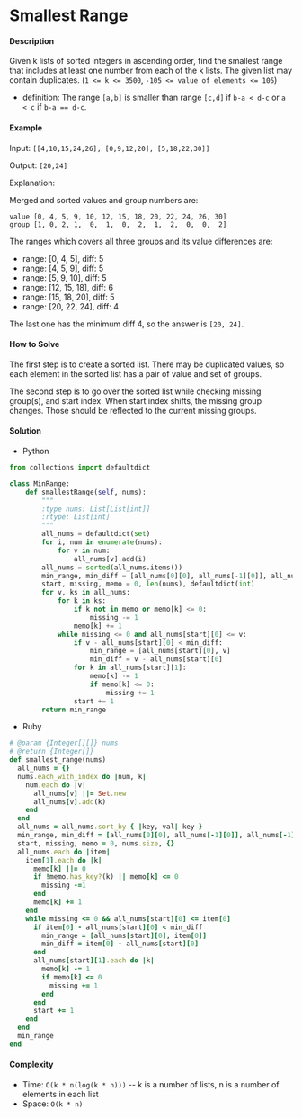 # Smallest Range

#### Description

Given k lists of sorted integers in ascending order, find the smallest range that includes at least one number from each of the k lists. The given list may contain duplicates. (`1 <= k <= 3500`, `-105 <= value of elements <= 105`)

- definition:
The range `[a,b]` is smaller than range `[c,d]` if `b-a < d-c` or `a < c` if `b-a == d-c`. 

#### Example
Input: `[[4,10,15,24,26], [0,9,12,20], [5,18,22,30]]`

Output: `[20,24]`

Explanation:

Merged and sorted values and group numbers are:

```
value [0, 4, 5, 9, 10, 12, 15, 18, 20, 22, 24, 26, 30]
group [1, 0, 2, 1,  0,  1,  0,  2,  1,  2,  0,  0,  2]
```

The ranges which covers all three groups and its value differences are:
- range: [0, 4, 5], diff: 5
- range: [4, 5, 9], diff: 5
- range: [5, 9, 10], diff: 5
- range: [12, 15, 18], diff: 6
- range: [15, 18, 20], diff: 5
- range: [20, 22, 24], diff: 4

The last one has the minimum diff 4, so the answer is `[20, 24]`.

#### How to Solve

The first step is to create a sorted list.
There may be duplicated values, so each element in the sorted list has a pair of value and set of groups.

The second step is to go over the sorted list while checking missing group(s), and start index. When start index shifts, the missing group changes. Those should be reflected to the current missing groups.

#### Solution
- Python

```python
from collections import defaultdict

class MinRange:
    def smallestRange(self, nums):
        """
        :type nums: List[List[int]]
        :rtype: List[int]
        """
        all_nums = defaultdict(set)
        for i, num in enumerate(nums):
            for v in num:
                all_nums[v].add(i)
        all_nums = sorted(all_nums.items())
        min_range, min_diff = [all_nums[0][0], all_nums[-1][0]], all_nums[-1][0] - all_nums[0][0]
        start, missing, memo = 0, len(nums), defaultdict(int)
        for v, ks in all_nums:
            for k in ks:
                if k not in memo or memo[k] <= 0:
                    missing -= 1
                memo[k] += 1
            while missing <= 0 and all_nums[start][0] <= v:
                if v - all_nums[start][0] < min_diff:
                    min_range = [all_nums[start][0], v]
                    min_diff = v - all_nums[start][0]
                for k in all_nums[start][1]:
                    memo[k] -= 1
                    if memo[k] <= 0:
                        missing += 1
                start += 1
        return min_range
```

- Ruby

```ruby
# @param {Integer[][]} nums
# @return {Integer[]}
def smallest_range(nums)
  all_nums = {}
  nums.each_with_index do |num, k|
    num.each do |v|
      all_nums[v] ||= Set.new
      all_nums[v].add(k)
    end
  end
  all_nums = all_nums.sort_by { |key, val| key }
  min_range, min_diff = [all_nums[0][0], all_nums[-1][0]], all_nums[-1][0] - all_nums[0][0]
  start, missing, memo = 0, nums.size, {}
  all_nums.each do |item|
    item[1].each do |k|
      memo[k] ||= 0
      if !memo.has_key?(k) || memo[k] <= 0
        missing -=1
      end
      memo[k] += 1
    end
    while missing <= 0 && all_nums[start][0] <= item[0]
      if item[0] - all_nums[start][0] < min_diff
        min_range = [all_nums[start][0], item[0]]
        min_diff = item[0] - all_nums[start][0]
      end
      all_nums[start][1].each do |k|
        memo[k] -= 1
        if memo[k] <= 0
          missing += 1
        end
      end
      start += 1
    end
  end
  min_range
end
```

#### Complexity
- Time: `O(k * n(log(k * n)))` -- k is a number of lists, n is a number of elements in each list
- Space: `O(k * n)`